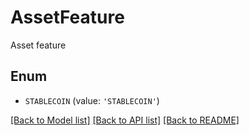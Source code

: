 # AssetFeature

Asset feature

## Enum

* `STABLECOIN` (value: `'STABLECOIN'`)

[[Back to Model list]](../README.md#documentation-for-models) [[Back to API list]](../README.md#documentation-for-api-endpoints) [[Back to README]](../README.md)


